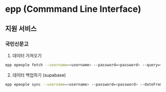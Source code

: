 # epp (Commmand Line Interface)

## 지원 서비스

### 국민신문고

1. 데이터 가져오기

```bash
epp epeople fetch --username=<username> --password=<password> --query=<검색어> --dateFrom=<YYYY=MM-DD> --dateTo=<YYYY-MM-DD>
```

2. 데이터 백업하기 (supabase)

```bash
epp epeople sync --username=<username> --password=<password> --dateFrom=<YYYY=MM-DD> --dateTo=<YYYY-MM-DD>
```
